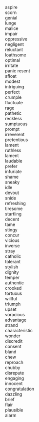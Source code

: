 aspire  
scorn  
genial  
lunge  
malice  
impair  
oppressive  
negligent  
reluctant  
loathsome  
optimal  
irritate  
panic 
resent  
afloat  
modest  
intriguing  
perfect  
crumple  
fluctuate  
rage  
pathetic  
reckless  
sumptuous  
prompt  
irreverent  
pretentious  
lament  
ruthless  
lament  
laudable  
prefer  
infuriate  
shame  
sneaky  
idle  
devout  
snide  
refreshing  
tiresome  
startling  
decent  
tame  
stingy  
concur  
vicious  
inverse  
stray  
catholic  
tolerant  
stylish  
dignity  
temper  
authentic  
crooked  
tortuous  
willful  
triumph  
upset  
voracious  
advantage  
strand  
characteristic  
wonder  
discredit  
consent  
bland  
chew  
reproach  
chubby  
disrepute  
engaging  
innocent  
congratulation  
dazzling  
brief  
flair  
plausible  
alarm  
